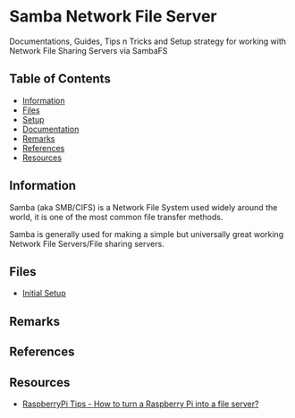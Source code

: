 # Samba Network File Server

Documentations, Guides, Tips n Tricks and Setup strategy for working with Network File Sharing Servers via SambaFS

## Table of Contents
- [Information](#information)
- [Files](#files)
- [Setup](#setup)
- [Documentation](#documentation)
- [Remarks](#remarks)
- [References](#references)
- [Resources](#resources)

## Information

Samba (aka SMB/CIFS) is a Network File System used widely around the world, it is one of the most common file transfer methods. 

Samba is generally used for making a simple but universally great working Network File Servers/File sharing servers.

## Files
+ [Initial Setup](setup.md)


## Remarks

## References

## Resources

+ [RaspberryPi Tips - How to turn a Raspberry Pi into a file server?](https://raspberrytips.com/raspberry-pi-file-server/)

